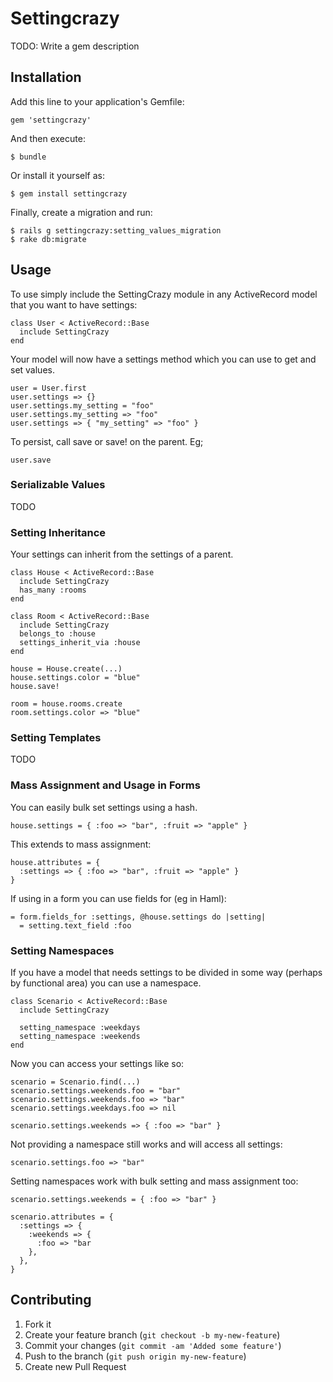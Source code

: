 # Settingcrazy

TODO: Write a gem description

## Installation

Add this line to your application's Gemfile:

    gem 'settingcrazy'

And then execute:

    $ bundle

Or install it yourself as:

    $ gem install settingcrazy

Finally, create a migration and run:

    $ rails g settingcrazy:setting_values_migration
    $ rake db:migrate

## Usage

To use simply include the SettingCrazy module in any ActiveRecord model that you want to have settings:

    class User < ActiveRecord::Base
      include SettingCrazy
    end

Your model will now have a settings method which you can use to get and set values.

    user = User.first
    user.settings => {}
    user.settings.my_setting = "foo"
    user.settings.my_setting => "foo"
    user.settings => { "my_setting" => "foo" }

To persist, call save or save! on the parent. Eg;

    user.save

### Serializable Values

TODO

### Setting Inheritance

Your settings can inherit from the settings of a parent.

    class House < ActiveRecord::Base
      include SettingCrazy
      has_many :rooms
    end

    class Room < ActiveRecord::Base
      include SettingCrazy
      belongs_to :house
      settings_inherit_via :house
    end

    house = House.create(...)
    house.settings.color = "blue"
    house.save!

    room = house.rooms.create
    room.settings.color => "blue"

### Setting Templates

TODO

### Mass Assignment and Usage in Forms

You can easily bulk set settings using a hash.

    house.settings = { :foo => "bar", :fruit => "apple" }

This extends to mass assignment:

    house.attributes = {
      :settings => { :foo => "bar", :fruit => "apple" }
    }

If using in a form you can use fields for (eg in Haml):

    = form.fields_for :settings, @house.settings do |setting|
      = setting.text_field :foo

### Setting Namespaces

If you have a model that needs settings to be divided in some way (perhaps by functional area) you can use a namespace.

    class Scenario < ActiveRecord::Base
      include SettingCrazy

      setting_namespace :weekdays
      setting_namespace :weekends
    end

Now you can access your settings like so:

    scenario = Scenario.find(...)
    scenario.settings.weekends.foo = "bar"
    scenario.settings.weekends.foo => "bar"
    scenario.settings.weekdays.foo => nil

    scenario.settings.weekends => { :foo => "bar" }

Not providing a namespace still works and will access all settings:

    scenario.settings.foo => "bar"

Setting namespaces work with bulk setting and mass assignment too:

    scenario.settings.weekends = { :foo => "bar" }

    scenario.attributes = {
      :settings => {
        :weekends => {
          :foo => "bar
        },
      },
    }

## Contributing

1. Fork it
2. Create your feature branch (`git checkout -b my-new-feature`)
3. Commit your changes (`git commit -am 'Added some feature'`)
4. Push to the branch (`git push origin my-new-feature`)
5. Create new Pull Request
